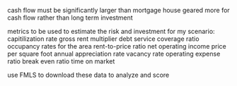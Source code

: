 cash flow must be significantly larger than mortgage
house geared more for cash flow rather than long term investment

metrics to be used to estimate the risk and investment for my scenario:
    capitilization rate
    gross rent multiplier
    debt service coverage ratio
    occupancy rates for the area
    rent-to-price ratio
    net operating income
    price per square foot
    annual appreciation rate
    vacancy rate
    operating expense ratio
    break even ratio
    time on market

use FMLS to download these data to analyze and score